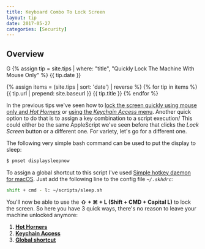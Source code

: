 ```yaml
---
title: Keyboard Combo To Lock Screen
layout: tip
date: 2017-05-27
categories: [Security]
---
```


## Overview
G
{% assign tip = site.tips | where: "title", "Quickly Lock The Machine With Mouse Only" %}
{{ tip.date }}

  {% assign items = (site.tips | sort: 'date') | reverse %}
		{% for tip in items %}
			{{ tip.url | prepend: site.baseurl }} {{ tip.title }} 
		{% endfor %}
    
In the previous tips we've seen how to [lock the screen quickly using mouse only and _Hot Horners_](???) or [using the _Keychain Access_ menu](http://craftware.xyz/tips/Keychain-status-menubar.html). Another quick option to do that is to assign a key combination to a script execution/ This could either be the same AppleScript we've seen before that clicks the _Lock Screen_ button or a different one. For variety, let's go for a different one.

The following very simple bash command can be used to put the display to sleep:
```bash
$ pmset displaysleepnow
```


To assign a global shortcut to this script I've used [Simple hotkey daemon for macOS](https://github.com/koekeishiya/skhd). Just add the following line to the config file _```~/.skhdrc```_:
```bash
shift + cmd - l: ~/scripts/sleep.sh
````

You'll now be able to use the **⇧ +  ⌘ + L (Shift + CMD + Capital L)** to lock the screen. So here you have 3 quick ways, there's no reason to leave your machine unlocked anymore:

1. [**Hot Horners**](http://craftware.xyz/tips/Lock-machine-gestures.html)
2. [**Keychain Access**](http://craftware.xyz/tips/Keychain-status-menubar.html)
3. [**Global shortcut**](http://craftware.xyz/tips/Automator-lock-screen.html)
